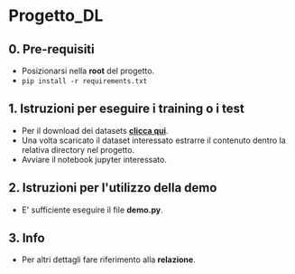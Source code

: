 # Progetto_DL
## 0. Pre-requisiti
- Posizionarsi nella **root** del progetto.
- `pip install -r requirements.txt`
## 1. Istruzioni per eseguire i training o i test
- Per il download dei datasets [**clicca qui**](https://studentiunict-my.sharepoint.com/:f:/g/personal/prrndr00h12g348v_studium_unict_it/EtK2paNSidpAqdwRt1vkiqUBZm93CadxOyTUK49uwWuD7Q?e=r3PM8F).
- Una volta scaricato il dataset interessato estrarre il contenuto dentro la relativa directory nel progetto.
- Avviare il notebook jupyter interessato.

## 2. Istruzioni per l'utilizzo della demo
- E' sufficiente eseguire il file **demo\.py**.

## 3. Info
- Per altri dettagli fare riferimento alla **relazione**.